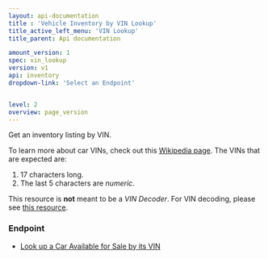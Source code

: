 ```yaml
---
layout: api-documentation
title : 'Vehicle Inventory by VIN Lookup'
title_active_left_menu: 'VIN Lookup'
title_parent: Api documentation

amount_version: 1
spec: vin_lookup
version: v1
api: inventory
dropdown-link: 'Select an Endpoint'


level: 2
overview: page_version
---
```


<div class="info-message">
	Get an inventory listing by VIN.
</div>

To learn more about car VINs, check out this [Wikipedia page](http://en.wikipedia.org/wiki/Vehicle_Identification_Number). The VINs that are expected are:

1. 17 characters long.
2. The last 5 characters are *numeric*.

This resource is **not** meant to be a *VIN Decoder*. For VIN decoding, please see [this resource](/api-documentation/vehicle/spec_vin_decoding/v1/).

### Endpoint

* [Look up a Car Available for Sale by its VIN](/api-documentation/inventory/vin_lookup/v1/01_vin_lookup/api-description.html)
